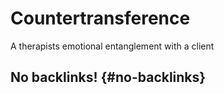 # Countertransference


A therapists emotional entanglement with a client


## No backlinks! {#no-backlinks}
